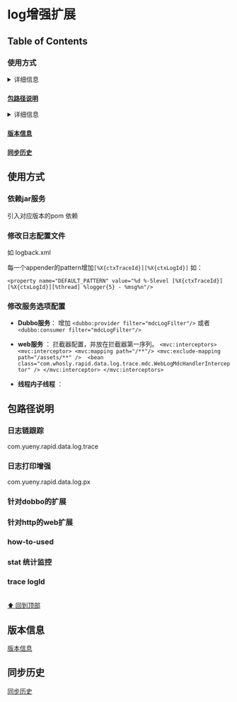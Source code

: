 ﻿# log增强扩展

## Table of Contents
### 使用方式

<details>
<summary>详细信息</summary>

- [`依赖jar服务`](#依赖jar服务)
- [`修改日志配置文件`](#修改日志配置文件)
- [`修改服务选项配置`](#修改服务选项配置)

</details>

### [`包路径说明`](#包路径说明) 

<details>
<summary>详细信息</summary>

- [`日志链跟踪`](#日志链跟踪)
- [`针对dobbo的扩展`](#针对dobbo的扩展)
- [`针对http的web扩展`](#针对http的web扩展)
- [`how-to-used`](#how-to-used)
- [`stat统计监控`](#stat统计监控)
- [`trace-logId`](#trace-logId)

</details>

### [`版本信息`](#版本信息)
 
### [`同步历史`](#同步历史) 


## <a name="使用方式"></a> 使用方式
### 依赖jar服务
引入对应版本的pom 依赖

### 修改日志配置文件 
如 logback.xml

每一个appender的pattern增加`[%X{ctxTraceId}][%X{ctxLogId}]`
如： 
```
<property name="DEFAULT_PATTERN" value="%d %-5level [%X{ctxTraceId}][%X{ctxLogId}][%thread] %logger{5} - %msg%n"/>

```

### 修改服务选项配置

- **Dubbo服务**：
增加 `<dubbo:provider filter="mdcLogFilter"/>`
或者`<dubbo:consumer filter="mdcLogFilter"/>`

- **web服务** ：
拦截器配置，并放在拦截器第一序列。
`<mvc:interceptors>
	<mvc:interceptor>
		<mvc:mapping path="/**"/>
		 <mvc:exclude-mapping path="/assets/**" /> 
		<bean class="com.whosly.rapid.data.log.trace.mdc.WebLogMdcHandlerInterceptor" />
	</mvc:interceptor>
</mvc:interceptors>`	
- **线程内子线程** ：


## <a name="包路径说明"></a> 包路径说明
### 日志链跟踪
com.yueny.rapid.data.log.trace 

### 日志打印增强
com.yueny.rapid.data.log.px 

### 针对dobbo的扩展


### 针对http的web扩展


### how-to-used

### stat 统计监控

### trace logId

<br>[⬆ 回到顶部](#table-of-contents)

## <a name="版本信息"></a> 版本信息
[版本信息](version-history.md)


## <a name="同步历史"></a> 同步历史
[同步历史](syn-history.md)
